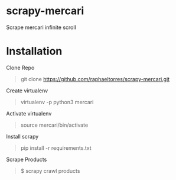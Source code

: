 # scrapy-mercari
Scrape mercari infinite scroll

# Installation
Clone Repo
 > git clone https://github.com/raphaeltorres/scrapy-mercari.git

 Create virtualenv
 > virtualenv -p python3 mercari

 Activate virtualenv
 > source mercari/bin/activate

 Install scrapy
 > pip install -r requirements.txt

Scrape Products
> $ scrapy crawl products

